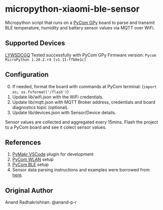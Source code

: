 # micropython-xiaomi-ble-sensor
Micropython script that runs on a [PyCom GPy](https://docs.pycom.io/) board to parse and transmit BLE temperature, humidity and battery sensor values via MQTT over WiFi.

## Supported Devices
[LYWSDCGQ](https://esphome.io/components/sensor/xiaomi_ble.html#lywsdcgq)
Tested successfully with PyCom GPy Firmware version: `Pycom MicroPython 1.20.2.r4 [v1.11-ffb0e1c]`

## Configuration
0. If needed, format the board with commands at PyCom terminal: (`import os; os.fsformat('/flash')`)
1. Update lib/wifi.json with the WiFi credentials.
2. Update lib/mqtt.json with MQTT Broker address, credentials and board diagnostics topic (optional).
3. Update lib/devices.json with Sensor/Device details.

Sensor values are collected and aggregated every 15mins. Flash the project to a PyCom board and see it colect sensor values.


## References
1. [PyMakr VSCode](https://marketplace.visualstudio.com/items?itemName=pycom.Pymakr) plugin for development
2. [PyCom WLAN](https://docs.pycom.io/firmwareapi/pycom/network/wlan/) setup
3. [PyCom BLE](https://docs.pycom.io/firmwareapi/pycom/network/bluetooth/) setup
4. Sensor data parsing instructions and examples were borrowed from [here](https://github.com/hannseman/homebridge-mi-hygrothermograph).

## Original Author
Anand Radhakrishnan: @anand-p-r
